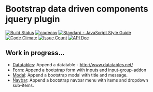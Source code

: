 Bootstrap data driven components jquery plugin
==============================================
[![Build Status](https://travis-ci.org/codicepulito/data-driven-components.svg?branch=master)](https://travis-ci.org/codicepulito/data-driven-components)
[![codecov](https://codecov.io/gh/codicepulito/data-driven-components/branch/master/graph/badge.svg)](https://codecov.io/gh/codicepulito/data-driven-components)
[![Standard - JavaScript Style Guide](https://img.shields.io/badge/code%20style-standard-brightgreen.svg)](http://standardjs.com/)
[![Code Climate](https://codeclimate.com/github/codicepulito/data-driven-components/badges/gpa.svg)](https://codeclimate.com/github/codicepulito/data-driven-components)
[![Issue Count](https://codeclimate.com/github/codicepulito/data-driven-components/badges/issue_count.svg)](https://codeclimate.com/github/codicepulito/data-driven-components)
[![API Doc](https://doclets.io/codicepulito/data-driven-components/master.svg)](https://doclets.io/codicepulito/data-driven-components/master)

Work in progress...
-------------------
- [Datatables](https://doclets.io/codicepulito/data-driven-components/master#dl---fn-ddcDatatable): Append a datatable - http://www.datatables.net/
- [Form](https://doclets.io/codicepulito/data-driven-components/master#dl---fn-ddcForm): Append a bootstrap form with inputs and input-group-addon
- [Modal](https://doclets.io/codicepulito/data-driven-components/master#dl---fn-ddcModal): Append a bootstrap modal with title and message.
- [Navbar](docs/Navbar.md): Append a bootstrap navbar menu with items and dropdown sub-items.
